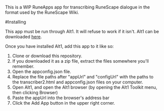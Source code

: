 This is a WIP RuneApps app for transcribing RuneScape dialogue in the format used by the RuneScape Wiki.

#Installing

This app must be run through Alt1. It will refuse to work if it isn't. Alt1 can be downloaded [here](https://runeapps.org).

Once you have installed Alt1, add this app to it like so:

1. Clone or download this repository.
1. If you downloaded it as a zip file, extract the files somewhere you'll remember.
1. Open the appconfig.json file.
1. Replace the file paths after "appUrl" and "configUrl" with the paths to the transcriber2.html and appconfig.json files on your computer.
1. Open Alt1, and open the Alt1 browser (by opening the Alt1 Toolkit menu, then clicking Browser)
1. Paste the appUrl into the browser's address bar
1. Click the Add App button in the upper right corner.